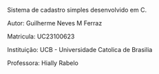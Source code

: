 Sistema de cadastro simples desenvolvido em C.

Autor: Guilherme Neves M Ferraz

Matricula: UC23100623

Instituição: UCB - Universidade Catolica de Brasilia

Professora: Hially Rabelo
